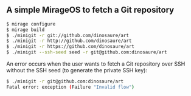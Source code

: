 ## A simple MirageOS to fetch a Git repository

```sh
$ mirage configure
$ mirage build
$ ./minigit -r git://github.com/dinosaure/art
$ ./minigit -r http://github.com/dinosaure/art
$ ./minigit -r https://github.com/dinosaure/art
$ ./minigit --ssh-seed seed -r git@github.com:dinosaure/art
```

An error occurs when the user wants to fetch a Git repository
over SSH without the SSH seed (to generate the private SSH key):

```sh
$ ./minigit -r git@github.com:dinosaure/art
Fatal error: exception (Failure "Invalid flow")
```
